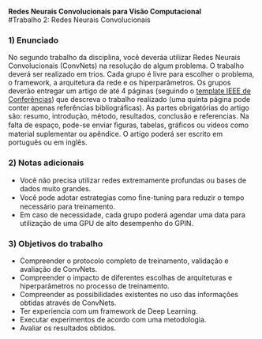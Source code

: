 **Redes Neurais Convolucionais para Visão Computacional**  
#Trabalho 2: Redes Neurais Convolucionais

### 1) Enunciado
No segundo trabalho da disciplina, você deveráa utilizar Redes Neurais Convolucionais (ConvNets) na resolução de algum problema. O trabalho deverá ser realizado em trios. Cada grupo é livre para escolher o problema, o framework, a arquitetura da rede e os hiperparâmetros. Os grupos deverão entregar um artigo de até 4 páginas (seguindo o [template IEEE de Conferências](https://www.ieee.org/conferences_events/conferences/publishing/templates.html)) que descreva o trabalho realizado (uma quinta página pode conter apenas referências bibliográficas). As partes obrigatórias do artigo são: resumo, introdução, método, resultados, conclusão e referencias. Na falta de espaço, pode-se enviar ﬁguras, tabelas, gráficos ou vídeos como material suplementar ou apêndice. O artigo poderá ser escrito em português ou em inglês.

### 2) Notas adicionais 
 - Você não precisa utilizar redes extremamente profundas ou bases de dados muito grandes. 
 - Você pode adotar estrategias como ﬁne-tuning para reduzir o tempo necessário para treinamento. 
 - Em caso de necessidade, cada grupo poderá agendar uma data para utilização de uma GPU de alto desempenho do GPIN.

### 3) Objetivos do trabalho
- Compreender o protocolo completo de treinamento, validação e avaliação de ConvNets. 
- Compreender o impacto de diferentes escolhas de arquiteturas e hiperparâmetros no processo de treinamento. 
- Compreender as possibilidades existentes no uso das informações obtidas através de ConvNets. 
- Ter experiencia com um framework de Deep Learning. 
- Executar experimentos de acordo com uma metodologia. 
- Avaliar os resultados obtidos.
